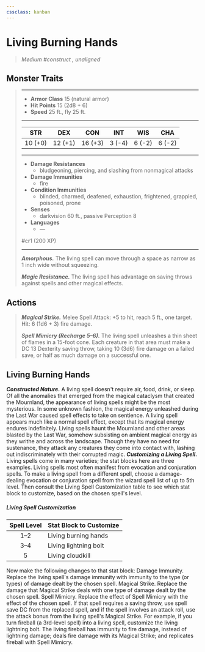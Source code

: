 ```yaml
---
cssclass: kanban
---
```


# Living Burning Hands
>*Medium #construct , unaligned*
## Monster Traits
>___
>- **Armor Class** 15 (natural armor)
>- **Hit Points** 15 (2d8 + 6)
>- **Speed** 25 ft., fly 25 ft.
>___
>|STR|DEX|CON|INT|WIS|CHA|
>|:---:|:---:|:---:|:---:|:---:|:---:|
>|10 (+0)|12 (+1)|16 (+3)|3 (-4)|6 (-2)|6 (-2)|
>___
>- **Damage Resistances**
>	 - bludgeoning, piercing, and slashing from nonmagical attacks
>- **Damage Immunities**
>	 - fire
>- **Condition Immunities**
>	 - blinded, charmed, deafened, exhaustion, frightened, grappled, poisoned, prone
>- **Senses**
>	 - darkvision 60 ft., passive Perception 8
>- **Languages**
>	 - —
>
> #cr1 (200 XP)
>___
>***Amorphous.*** The living spell can move through a space as narrow as 1 inch wide without squeezing.  
>
>***Magic Resistance.*** The living spell has advantage on saving throws against spells and other magical effects.  
>
## Actions
>***Magical Strike.*** Melee Spell Attack: +5 to hit, reach 5 ft., one target. Hit: 6 (1d6 + 3) fire damage.  
>
>***Spell Mimicry (Recharge 5–6).*** The living spell unleashes a thin sheet of flames in a 15-foot cone. Each creature in that area must make a DC 13 Dexterity saving throw, taking 10 (3d6) fire damage on a failed save, or half as much damage on a successful one.
## Living Burning Hands
***Constructed Nature.*** A living spell doesn't require air, food, drink, or sleep.
Of all the anomalies that emerged from the magical cataclysm that created the Mournland, the appearance of living spells might be the most mysterious. In some unknown fashion, the magical energy unleashed during the Last War caused spell effects to take on sentience. A living spell appears much like a normal spell effect, except that its magical energy endures indefinitely.
Living spells haunt the Mournland and other areas blasted by the Last War, somehow subsisting on ambient magical energy as they writhe and across the landscape. Though they have no need for sustenance, they attack any creatures they come into contact with, lashing out indiscriminately with their corrupted magic.
***Customizing a Living Spell.*** Living spells come in many varieties; the stat blocks here are three examples. Living spells most often manifest from evocation and conjuration spells. To make a living spell from a different spell, choose a damage-dealing evocation or conjuration spell from the wizard spell list of up to 5th level. Then consult the Living Spell Customization table to see which stat block to customize, based on the chosen spell's level.
##### Living Spell Customization
| Spell Level | Stat Block to Customize |
|:---:|---|
| 1–2 | Living burning hands |
| 3–4 | Living lightning bolt |
| 5 | Living cloudkill |
Now make the following changes to that stat block:
Damage Immunity. Replace the living spell's damage immunity with immunity to the type (or types) of damage dealt by the chosen spell.
Magical Strike. Replace the damage that Magical Strike deals with one type of damage dealt by the chosen spell.
Spell Mimicry. Replace the effect of Spell Mimicry with the effect of the chosen spell. If that spell requires a saving throw, use spell save DC from the replaced spell, and if the spell involves an attack roll, use the attack bonus from the living spell's Magical Strike.
For example, if you turn fireball (a 3rd-level spell) into a living spell, customize the living lightning bolt. The living fireball has immunity to fire damage, instead of lightning damage; deals fire damage with its Magical Strike; and replicates fireball with Spell Mimicry.